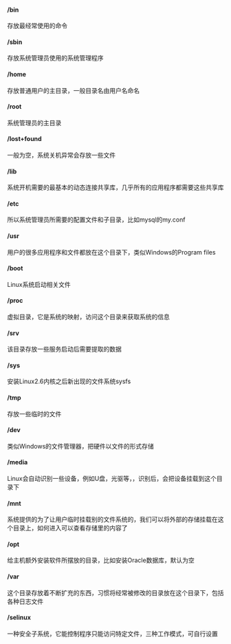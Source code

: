 #### /bin

存放最经常使用的命令

#### /sbin

存放系统管理员使用的系统管理程序

#### /home

存放普通用户的主目录，一般目录名由用户名命名

#### /root

系统管理员的主目录

#### /lost+found

一般为空，系统关机异常会存放一些文件

#### /lib

系统开机需要的最基本的动态连接共享库，几乎所有的应用程序都需要这些共享库

#### /etc

所以系统管理员所需要的配置文件和子目录，比如mysql的my.conf

#### /usr

用户的很多应用程序和文件都放在这个目录下，类似Windows的Program files 

#### /boot

Linux系统启动相关文件

#### /proc

虚拟目录，它是系统的映射，访问这个目录来获取系统的信息

#### /srv

该目录存放一些服务启动后需要提取的数据

#### /sys

安装Linux2.6内核之后新出现的文件系统sysfs

#### /tmp

存放一些临时的文件

#### /dev

类似Windows的文件管理器，把硬件以文件的形式存储

#### /media

Linux会自动识别一些设备，例如U盘，光驱等，，识别后，会把设备挂载到这个目录下

#### /mnt

系统提供的为了让用户临时挂载别的文件系统的，我们可以将外部的存储挂载在这个目录上，如何进入可以查看存储里的内容了

#### /opt

给主机额外安装软件所摆放的目录，比如安装Oracle数据库，默认为空

#### /var

这个目录存放着不断扩充的东西，习惯将经常被修改的目录放在这个目录下，包括各种日志文件

#### /selinux

一种安全子系统，它能控制程序只能访问特定文件，三种工作模式，可自行设置
